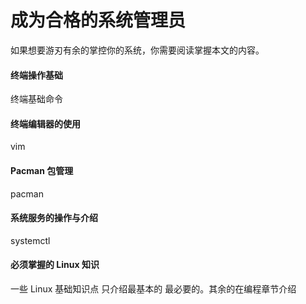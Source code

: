 # 成为合格的系统管理员

如果想要游刃有余的掌控你的系统，你需要阅读掌握本文的内容。

#### 终端操作基础

终端基础命令

#### 终端编辑器的使用

vim

#### Pacman 包管理

pacman

#### 系统服务的操作与介绍

systemctl

#### 必须掌握的 Linux 知识

一些 Linux 基础知识点 只介绍最基本的 最必要的。其余的在编程章节介绍
